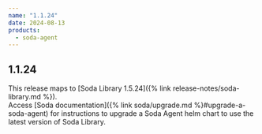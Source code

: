 ```yaml
---
name: "1.1.24"
date: 2024-08-13
products:
  - soda-agent
---
```

## 1.1.24

This release maps to [Soda Library 1.5.24]({% link release-notes/soda-library.md %}). <br />
Access [Soda documentation]({% link soda/upgrade.md %}#upgrade-a-soda-agent) for instructions to upgrade a Soda Agent helm chart to use the latest version of Soda Library.